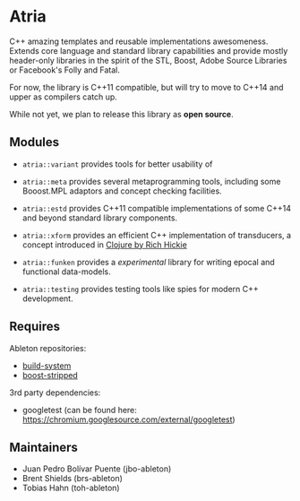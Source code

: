 # Atria

C++ amazing templates and reusable implementations awesomeness.
Extends core language and standard library capabilities and provide
mostly header-only libraries in the spirit of the STL, Boost, Adobe
Source Libraries or Facebook's Folly and Fatal.

For now, the library is C++11 compatible, but will try to move to
C++14 and upper as compilers catch up.

While not yet, we plan to release this library as **open source**.

## Modules

* `atria::variant` provides tools for better usability of

* `atria::meta` provides several metaprogramming tools, including some
  Booost.MPL adaptors and concept checking facilities.

* `atria::estd` provides C++11 compatible implementations of some
  C++14 and beyond standard library components.

* `atria::xform` provides an efficient C++ implementation of
  transducers, a concept introduced in [Clojure by Rich
  Hickie](http://blog.cognitect.com/blog/2014/8/6/transducers-are-coming)

* `atria::funken` provides a *experimental* library for writing epocal
  and functional data-models.

* `atria::testing` provides testing tools like spies for modern C++
  development.

## Requires

Ableton repositories:

  - [build-system](https://github.com/AbletonAppDev/build-system)
  - [boost-stripped](https://github.com/AbletonAppDev/boost-stripped)

3rd party dependencies:

  - googletest (can be found here: https://chromium.googlesource.com/external/googletest)

## Maintainers

  - Juan Pedro Bolívar Puente (jbo-ableton)
  - Brent Shields (brs-ableton)
  - Tobias Hahn (toh-ableton)
